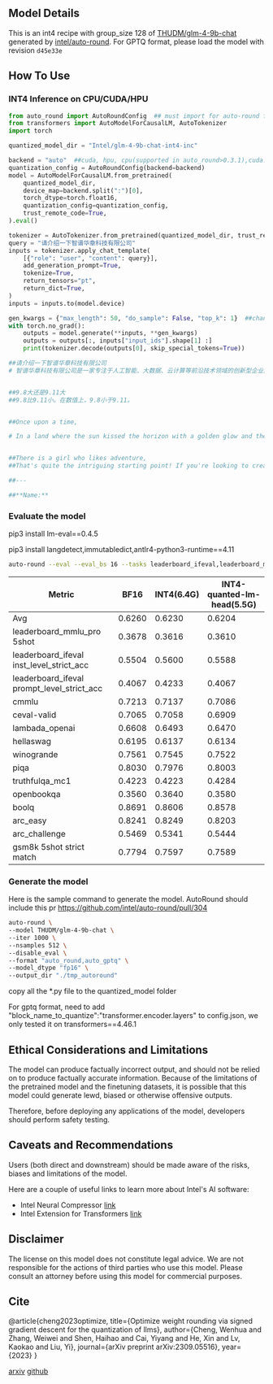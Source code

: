 ## Model Details

This  is an int4 recipe with group_size 128 of  [THUDM/glm-4-9b-chat](https://huggingface.co/THUDM/glm-4-9b-chat) generated by [intel/auto-round](https://github.com/intel/auto-round). For GPTQ format, please load the model with revision `d45e33e`

## How To Use

### INT4 Inference on CPU/CUDA/HPU

```python
from auto_round import AutoRoundConfig  ## must import for auto-round format
from transformers import AutoModelForCausalLM, AutoTokenizer
import torch

quantized_model_dir = "Intel/glm-4-9b-chat-int4-inc"

backend = "auto"  ##cuda, hpu, cpu(supported in auto_round>0.3.1),cuda:marlin(supported in auto_round>0.3.1 'pip install -v gptqmodel --no-build-isolation')
quantization_config = AutoRoundConfig(backend=backend)
model = AutoModelForCausalLM.from_pretrained(
    quantized_model_dir,
    device_map=backend.split(":")[0],
    torch_dtype=torch.float16,
    quantization_config=quantization_config,
    trust_remote_code=True,
).eval()

tokenizer = AutoTokenizer.from_pretrained(quantized_model_dir, trust_remote_code=True)
query = "请介绍一下智谱华章科技有限公司"
inputs = tokenizer.apply_chat_template(
    [{"role": "user", "content": query}],
    add_generation_prompt=True,
    tokenize=True,
    return_tensors="pt",
    return_dict=True,
)
inputs = inputs.to(model.device)

gen_kwargs = {"max_length": 50, "do_sample": False, "top_k": 1}  ##change this to follow official usage
with torch.no_grad():
    outputs = model.generate(**inputs, **gen_kwargs)
    outputs = outputs[:, inputs["input_ids"].shape[1] :]
    print(tokenizer.decode(outputs[0], skip_special_tokens=True))

##请介绍一下智谱华章科技有限公司
# 智谱华章科技有限公司是一家专注于人工智能、大数据、云计算等前沿技术领域的创新型企业。公司成立于2016年，总部位于中国北京，是一家集技术研发、产品开发、


##9.8大还是9.11大
##9.8比9.11小。在数值上，9.8小于9.11。


##Once upon a time,

# In a land where the sun kissed the horizon with a golden glow and the stars whispered secrets to the night, there was a village nestled among rolling hills and whispering forests. This was a place


##There is a girl who likes adventure,
##That's quite the intriguing starting point! If you're looking to create a story or a character, here's a brief introduction to a girl who likes adventure:

##---

##**Name:**
```



### Evaluate the model

pip3 install lm-eval==0.4.5

pip3 install langdetect,immutabledict,antlr4-python3-runtime==4.11

```bash
auto-round --eval --eval_bs 16 --tasks leaderboard_ifeval,leaderboard_mmlu_pro,gsm8k,lambada_openai,hellaswag,piqa,winogrande,truthfulqa_mc1,openbookqa,boolq,arc_easy,arc_challenge,cmmlu,ceval-valid

```

| Metric                                     | BF16   | INT4(6.4G) | INT4-quanted-lm-head(5.5G) |
| ------------------------------------------ | ------ | ---------- | -------------------------- |
| Avg                                        | 0.6260 | 0.6230     | 0.6204                     |
| leaderboard_mmlu_pro 5shot                 | 0.3678 | 0.3616     | 0.3610                     |
| leaderboard_ifeval inst_level_strict_acc   | 0.5504 | 0.5600     | 0.5588                     |
| leaderboard_ifeval prompt_level_strict_acc | 0.4067 | 0.4233     | 0.4067                     |
| cmmlu                                      | 0.7213 | 0.7137     | 0.7086                     |
| ceval-valid                                | 0.7065 | 0.7058     | 0.6909                     |
| lambada_openai                             | 0.6608 | 0.6493     | 0.6470                     |
| hellaswag                                  | 0.6195 | 0.6137     | 0.6134                     |
| winogrande                                 | 0.7561 | 0.7545     | 0.7522                     |
| piqa                                       | 0.8030 | 0.7976     | 0.8003                     |
| truthfulqa_mc1                             | 0.4223 | 0.4223     | 0.4284                     |
| openbookqa                                 | 0.3560 | 0.3640     | 0.3580                     |
| boolq                                      | 0.8691 | 0.8606     | 0.8578                     |
| arc_easy                                   | 0.8241 | 0.8249     | 0.8203                     |
| arc_challenge                              | 0.5469 | 0.5341     | 0.5444                     |
| gsm8k 5shot strict match                   | 0.7794 | 0.7597     | 0.7589                     |



### Generate the model

Here is the sample command to generate the model.  AutoRound should include this pr https://github.com/intel/auto-round/pull/304

```bash
auto-round \
--model THUDM/glm-4-9b-chat \
--iter 1000 \
--nsamples 512 \
--disable_eval \
--format "auto_round,auto_gptq" \
--model_dtype "fp16" \
--output_dir "./tmp_autoround"
```

copy all the *.py file to the quantized_model folder

For gptq format, need to add "block_name_to_quantize":"transformer.encoder.layers" to config.json, we only tested it on transformers==4.46.1

## Ethical Considerations and Limitations

The model can produce factually incorrect output, and should not be relied on to produce factually accurate information. Because of the limitations of the pretrained model and the finetuning datasets, it is possible that this model could generate lewd, biased or otherwise offensive outputs.

Therefore, before deploying any applications of the model, developers should perform safety testing.

## Caveats and Recommendations

Users (both direct and downstream) should be made aware of the risks, biases and limitations of the model.

Here are a couple of useful links to learn more about Intel's AI software:

* Intel Neural Compressor [link](https://github.com/intel/neural-compressor)
* Intel Extension for Transformers [link](https://github.com/intel/intel-extension-for-transformers)

## Disclaimer

The license on this model does not constitute legal advice. We are not responsible for the actions of third parties who use this model. Please consult an attorney before using this model for commercial purposes.



## Cite

@article{cheng2023optimize, title={Optimize weight rounding via signed gradient descent for the quantization of llms}, author={Cheng, Wenhua and Zhang, Weiwei and Shen, Haihao and Cai, Yiyang and He, Xin and Lv, Kaokao and Liu, Yi}, journal={arXiv preprint arXiv:2309.05516}, year={2023} }

[arxiv](https://arxiv.org/abs/2309.05516) [github](https://github.com/intel/auto-round)